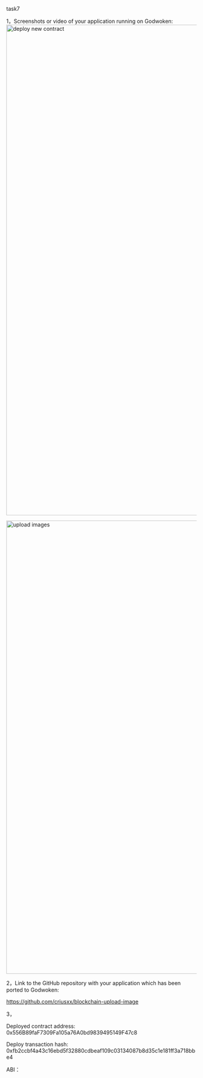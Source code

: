 
task7


1，Screenshots or video of your application running on Godwoken:
<img width="1299" alt="deploy new contract" src="https://user-images.githubusercontent.com/86060421/129178783-6564d60f-78b7-4b2e-bbfc-4c71ab4f5dc5.png">

<img width="1200" alt="upload images" src="https://user-images.githubusercontent.com/86060421/129178800-08744fc7-c385-41ae-9f53-bc3266118b5a.png">



2，Link to the GitHub repository with your application which has been ported to Godwoken:

   https://github.com/criusxx/blockchain-upload-image
   
   
3，

Deployed contract address: 0x556B89faF7309Fa105a76A0bd9839495149F47c8

Deploy transaction hash: 0xfb2ccbf4a43c16ebd5f32880cdbeaf109c03134087b8d35c1e181ff3a718bbe4

ABI：
